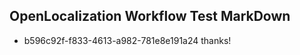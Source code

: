 ## OpenLocalization Workflow Test MarkDown
* b596c92f-f833-4613-a982-781e8e191a24 thanks!

<!--HONumber=Aug16_HO5-->


